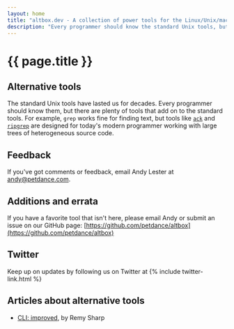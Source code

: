 ```yaml
---
layout: home
title: "altbox.dev - A collection of power tools for the Linux/Unix/macOS command line"
description: "Every programmer should know the standard Unix tools, but there are plenty of tools that go beyond them."
---
```


# {{ page.title }}

## Alternative tools

The standard Unix tools have lasted us for decades.  Every programmer
should know them, but there are plenty of tools that add on to the standard
tools.  For example, `grep` works fine for finding text, but tools like
[`ack`](/ack) and [`ripgrep`](/ripgrep) are designed for today's modern
programmer working with large trees of heterogeneous source code.

## Feedback

If you've got comments or feedback, email Andy Lester at andy@petdance.com.

## Additions and errata

If you have a favorite tool that isn't here, please email Andy or submit an
issue on our GitHub page:
[https://github.com/petdance/altbox](https://github.com/petdance/altbox)

## Twitter

Keep up on updates by following us on Twitter at {% include twitter-link.html %}

## Articles about alternative tools

* [CLI: improved](https://remysharp.com/2018/08/23/cli-improved), by Remy Sharp
